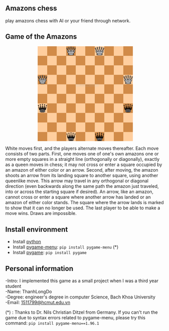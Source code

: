 ## Amazons chess

play amazons chess with AI or your friend through network.

## Game of the Amazons
<p align="center"><img src="asset/board.PNG" width="300" align="middle"></p>
White moves first, and the players alternate moves thereafter. Each move consists of two parts. First, one moves one of one's own amazons one or more empty squares in a straight line (orthogonally or diagonally), exactly as a queen moves in chess; it may not cross or enter a square occupied by an amazon of either color or an arrow. Second, after moving, the amazon shoots an arrow from its landing square to another square, using another queenlike move. This arrow may travel in any orthogonal or diagonal direction (even backwards along the same path the amazon just traveled, into or across the starting square if desired). An arrow, like an amazon, cannot cross or enter a square where another arrow has landed or an amazon of either color stands. The square where the arrow lands is marked to show that it can no longer be used. The last player to be able to make a move wins. Draws are impossible.

## Install environment

- Install [python](https://www.python.org/downloads/)
- Install [pygame-menu](https://github.com/ppizarror/pygame-menu): `pip install pygame-menu` (*)
- Install [pygame](https://www.pygame.org/docs/): `pip install pygame`


## Personal information
-Intro: I implemented this game as a small project when I was a third year student  
-Name: ThanhLongDo  
-Degree: engineer's degree in computer Science, Bach Khoa University  
-Email: 1511799@hcmut.edu.vn

(*) : Thanks to Dr. Nils Christian Ditzel from Germany. If you can't run the game due to syntax errors related to pygame-menu, please try this command: `pip install pygame-menu==1.96.1`


